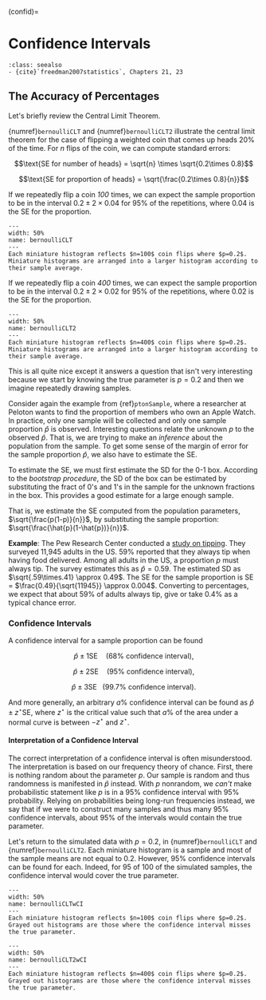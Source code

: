 (confid)=
# Confidence Intervals

```{admonition} Important Readings
:class: seealso
- {cite}`freedman2007statistics`, Chapters 21, 23
```

## The Accuracy of Percentages

Let's briefly review the Central Limit Theorem. 

{numref}`bernoulliCLT` and {numref}`bernoulliCLT2` illustrate the central limit theorem for the case of flipping a weighted coin that comes up heads 20% of the time. For $n$ flips of the coin, we can compute standard errors:

$$\text{SE for number of heads} = \sqrt{n} \times \sqrt{0.2\times 0.8}$$

$$\text{SE for proportion of heads} = \sqrt{\frac{0.2\times 0.8}{n}}$$

If we repeatedly flip a coin *100* times, we can expect the sample proportion to be in the interval $0.2\pm 2\times 0.04$ for 95\% of the repetitions, where 0.04 is the SE for the proportion.

```{figure} images/bernoulliCLT.svg
---
width: 50%
name: bernoulliCLT
---
Each miniature histogram reflects $n=100$ coin flips where $p=0.2$. Miniature histograms are arranged into a larger histogram according to their sample average.
```
If we repeatedly flip a coin *400* times, we can expect the sample proportion to be in the interval $0.2\pm 2\times 0.02$ for 95\% of the repetitions, where 0.02 is the SE for the proportion.

```{figure} images/bernoulliCLT2.svg
---
width: 50%
name: bernoulliCLT2
---
Each miniature histogram reflects $n=400$ coin flips where $p=0.2$. Miniature histograms are arranged into a larger histogram according to their sample average.
```

This is all quite nice except it answers a question that isn't very interesting because we start by knowing the true parameter is $p=0.2$ and then we imagine repeatedly drawing samples. 

Consider again the example from {ref}`ptonSample`, where a researcher at Peloton wants to find the proportion of members who own an Apple Watch. In practice, only one sample will be collected and only one sample proportion $\hat{p}$ is observed. Interesting questions relate the unknown $p$ to the observed $\hat{p}$. That is, we are trying to make an *inference* about the population from the sample. To get some sense of the margin of error for the sample proportion $\hat{p}$, we also have to estimate the SE. 

To estimate the SE, we must first estimate the SD for the 0-1 box. According to the *bootstrap procedure*, the SD of the box can be estimated by substituting the fract of 0's and 1's in the sample for the unknown fractions in the box. This provides a good estimate for a large enough sample. 

That is, we estimate the SE computed from the population parameters, $\sqrt{\frac{p(1-p)}{n}}$, by substituting the sample proportion: $\sqrt{\frac{\hat{p}(1-\hat{p})}{n}}$.

**Example**: The Pew Research Center conducted a [study on tipping](https://www.pewresearch.org/2023/11/09/tipping-culture-in-america-public-sees-a-changed-landscape/). They surveyed 11,945 adults in the US. 59% reported that they always tip when having food delivered. Among all adults in the US, a proportion $p$ must always tip. The survey estimates this as $\hat{p} = 0.59$. The estimated SD as $\sqrt{.59\times.41} \approx 0.49$. The SE for the sample proportion is SE = $\frac{0.49}{\sqrt{11945}} \approx 0.004$. Converting to percentages, we expect that about 59% of adults always tip, give or take 0.4% as a typical chance error.

### Confidence Intervals


A confidence interval for a sample proportion can be found

$$\hat{p} \pm 1 \text{SE} \hspace{12pt} (\text{68% confidence interval}),$$ 

$$\hat{p} \pm 2 \text{SE} \hspace{12pt} (\text{95% confidence interval}),$$ 

$$\hat{p} \pm 3 \text{SE} \hspace{9pt} (\text{99.7% confidence interval}).$$ 

And more generally, an arbitrary $a\%$ confidence interval can be found as $\hat{p} \pm z^{\star} \text{SE}$, where $z^\star$ is the critical value such that $a\%$ of the area under a normal curve is between $-z^\star$ and $z^\star$.

#### Interpretation of a Confidence Interval

The correct interpretation of a confidence interval is often misunderstood. The interpretation is based on our frequency theory of chance. First, there is nothing random about the parameter $p$. Our sample is random and thus randomness is manifested in $\hat{p}$ instead. With $p$ nonrandom, we *can't* make probabilistic statement like $p$ is in a 95\% confidence interval with 95\% probability. Relying on probabilities being long-run frequencies instead, we say that if we were to construct many samples and thus many 95\% confidence intervals, about 95\% of the intervals would contain the true parameter. 

Let's return to the simulated data with $p=0.2$, in {numref}`bernoulliCLT` and {numref}`bernoulliCLT2`. Each miniature histogram is a sample and most of the sample means are not equal to 0.2. However, 95% confidence intervals can be found for each. Indeed, for 95 of 100 of the simulated samples, the confidence interval would cover the true parameter.

```{figure} images/bernoulliCLTwCI.svg
---
width: 50%
name: bernoulliCLTwCI
---
Each miniature histogram reflects $n=100$ coin flips where $p=0.2$. Grayed out histograms are those where the confidence interval misses the true parameter.
```

```{figure} images/bernoulliCLT2wCI.svg
---
width: 50%
name: bernoulliCLT2wCI
---
Each miniature histogram reflects $n=400$ coin flips where $p=0.2$. Grayed out histograms are those where the confidence interval misses the true parameter.
```

